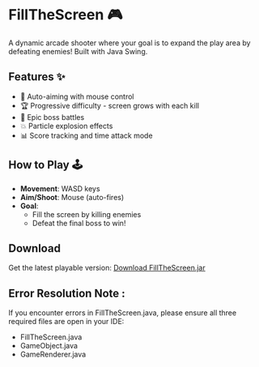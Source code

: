 # FillTheScreen 🎮

A dynamic arcade shooter where your goal is to expand the play area by defeating enemies! Built with Java Swing.

## Features ✨

- 🔫 Auto-aiming with mouse control
- 🏆 Progressive difficulty - screen grows with each kill
- 👾 Epic boss battles
- 💥 Particle explosion effects
- 📊 Score tracking and time attack mode

## How to Play 🕹️

- **Movement**: WASD keys
- **Aim/Shoot**: Mouse (auto-fires)
- **Goal**:
  - Fill the screen by killing enemies
  - Defeat the final boss to win!

## Download

Get the latest playable version:
[Download FillTheScreen.jar](https://github.com/yourname/Java-Game--FillTheScreen/releases/latest)

## Error Resolution Note :

If you encounter errors in FillTheScreen.java, please ensure all three required files are open in your IDE:

- FillTheScreen.java
- GameObject.java
- GameRenderer.java
